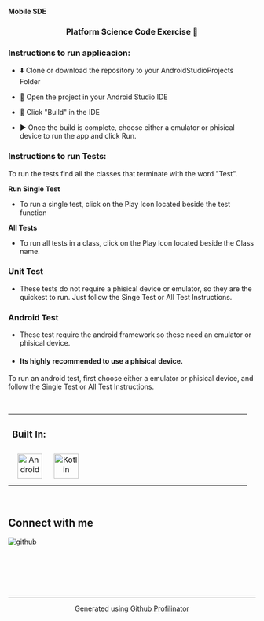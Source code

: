 **Mobile SDE**  
  

### <div align="center">Platform Science Code Exercise 🚀</div>  
  



###  Instructions to run applicacion:  
- ⬇️ Clone or download the repository to your AndroidStudioProjects Folder  
  

- 📂 Open the project in your Android Studio IDE  
  

- 🔨 Click "Build" in the IDE  
  

- ▶️ Once the build is complete, choose either a emulator or phisical device to run the app and click Run.  
  



### Instructions to run Tests:  
To run the tests find all the classes that terminate with the word "Test".  
  

**Run Single Test**  
  

- To run a single test, click on the Play Icon located beside the test function  
  

**All Tests**  
  

- To run all tests in a class, click on the Play Icon located beside the Class name.  
  



### Unit Test  
- These tests do not require a phisical device or emulator, so they are the quickest to run. 
Just follow the Singe Test or All Test Instructions.  
  



### Android Test  
- These test require the android framework so these need an emulator or phisical device.   
  

- #### Its highly recommended to use a phisical device.   
  

To run an android test, first choose either a emulator or phisical device, and follow the Single Test or All Test Instructions.  
  

<br/>  

<table><tr><td valign="top" width="33%">



### Built In:  
<div align="center">  
<a href="https://www.android.com/intl/en_in/" target="_blank"><img style="margin: 10px" src="https://profilinator.rishav.dev/skills-assets/android-original-wordmark.svg" alt="Android" height="50" /></a>  
<a href="https://kotlinlang.org/" target="_blank"><img style="margin: 10px" src="https://profilinator.rishav.dev/skills-assets/kotlinlang-icon.svg" alt="Kotlin" height="50" /></a>  
</div>

</td><td valign="top" width="33%">



</td><td valign="top" width="33%">



</td></tr></table>  

<br/>  


## Connect with me  
<a href="https://github.com/LuisMorales95" target="_blank">
<img src=https://img.shields.io/badge/github-%2324292e.svg?&style=for-the-badge&logo=github&logoColor=white alt=github style="margin-bottom: 5px;" />
</a>  
  

<br/>  

  

<br/>  

  

<br/>  

  

<br/>  

  

<br/>  


<br />

----
<div align="center">Generated using <a href="https://profilinator.rishav.dev/" target="_blank">Github Profilinator</a></div>
